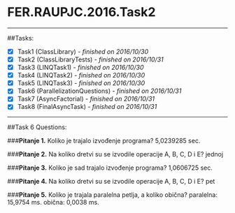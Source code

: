 # FER.RAUPJC.2016.Task2

---

##Tasks:
- [x] Task1 (ClassLibrary) - _finished on 2016/10/30_
- [X] Task2 (ClassLibraryTests) - _finished on 2016/10/31_
- [x] Task3 (LINQTask1) - _finished on 2016/10/30_
- [x] Task4 (LINQTask2) - _finished on 2016/10/30_
- [x] Task5 (LINQTask3) - _finished on 2016/10/30_
- [X] Task6 (ParallelizationQuestions) - _finished on 2016/10/31_
- [x] Task7 (AsyncFactorial) - _finished on 2016/10/31_
- [x] Task8 (FinalAsyncTask) - _finished on 2016/10/31_

---

##Task 6 Questions:

###**Pitanje 1.** Koliko je trajalo izvođenje programa?
5,0239285 sec.

###**Pitanje 2.** Na koliko dretvi su se izvodile operacije A, B, C, D i E?
jednoj

###**Pitanje 3.** Koliko je sad trajalo izvođenje programa?
1,0606725 sec.

###**Pitanje 4.** Na koliko dretvi su se izvodile operacije A, B, C, D i E?
pet

###**Pitanje 5.** Koliko je trajala paralelna petlja, a koliko obična?
paralelna: 15,9754 ms.
obična: 0,0038 ms.
